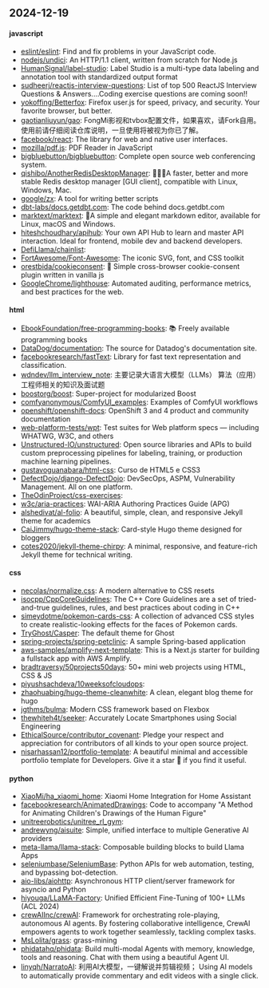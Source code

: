 ## 2024-12-19

#### javascript
* [eslint/eslint](https://github.com/eslint/eslint): Find and fix problems in your JavaScript code.
* [nodejs/undici](https://github.com/nodejs/undici): An HTTP/1.1 client, written from scratch for Node.js
* [HumanSignal/label-studio](https://github.com/HumanSignal/label-studio): Label Studio is a multi-type data labeling and annotation tool with standardized output format
* [sudheerj/reactjs-interview-questions](https://github.com/sudheerj/reactjs-interview-questions): List of top 500 ReactJS Interview Questions & Answers....Coding exercise questions are coming soon!!
* [yokoffing/Betterfox](https://github.com/yokoffing/Betterfox): Firefox user.js for speed, privacy, and security. Your favorite browser, but better.
* [gaotianliuyun/gao](https://github.com/gaotianliuyun/gao): FongMi影视和tvbox配置文件，如果喜欢，请Fork自用。使用前请仔细阅读仓库说明，一旦使用将被视为你已了解。
* [facebook/react](https://github.com/facebook/react): The library for web and native user interfaces.
* [mozilla/pdf.js](https://github.com/mozilla/pdf.js): PDF Reader in JavaScript
* [bigbluebutton/bigbluebutton](https://github.com/bigbluebutton/bigbluebutton): Complete open source web conferencing system.
* [qishibo/AnotherRedisDesktopManager](https://github.com/qishibo/AnotherRedisDesktopManager): 🚀🚀🚀A faster, better and more stable Redis desktop manager [GUI client], compatible with Linux, Windows, Mac.
* [google/zx](https://github.com/google/zx): A tool for writing better scripts
* [dbt-labs/docs.getdbt.com](https://github.com/dbt-labs/docs.getdbt.com): The code behind docs.getdbt.com
* [marktext/marktext](https://github.com/marktext/marktext): 📝A simple and elegant markdown editor, available for Linux, macOS and Windows.
* [hiteshchoudhary/apihub](https://github.com/hiteshchoudhary/apihub): Your own API Hub to learn and master API interaction. Ideal for frontend, mobile dev and backend developers.
* [DefiLlama/chainlist](https://github.com/DefiLlama/chainlist): 
* [FortAwesome/Font-Awesome](https://github.com/FortAwesome/Font-Awesome): The iconic SVG, font, and CSS toolkit
* [orestbida/cookieconsent](https://github.com/orestbida/cookieconsent): 🍪 Simple cross-browser cookie-consent plugin written in vanilla js
* [GoogleChrome/lighthouse](https://github.com/GoogleChrome/lighthouse): Automated auditing, performance metrics, and best practices for the web.

#### html
* [EbookFoundation/free-programming-books](https://github.com/EbookFoundation/free-programming-books): 📚 Freely available programming books
* [DataDog/documentation](https://github.com/DataDog/documentation): The source for Datadog's documentation site.
* [facebookresearch/fastText](https://github.com/facebookresearch/fastText): Library for fast text representation and classification.
* [wdndev/llm_interview_note](https://github.com/wdndev/llm_interview_note): 主要记录大语言大模型（LLMs） 算法（应用）工程师相关的知识及面试题
* [boostorg/boost](https://github.com/boostorg/boost): Super-project for modularized Boost
* [comfyanonymous/ComfyUI_examples](https://github.com/comfyanonymous/ComfyUI_examples): Examples of ComfyUI workflows
* [openshift/openshift-docs](https://github.com/openshift/openshift-docs): OpenShift 3 and 4 product and community documentation
* [web-platform-tests/wpt](https://github.com/web-platform-tests/wpt): Test suites for Web platform specs — including WHATWG, W3C, and others
* [Unstructured-IO/unstructured](https://github.com/Unstructured-IO/unstructured): Open source libraries and APIs to build custom preprocessing pipelines for labeling, training, or production machine learning pipelines.
* [gustavoguanabara/html-css](https://github.com/gustavoguanabara/html-css): Curso de HTML5 e CSS3
* [DefectDojo/django-DefectDojo](https://github.com/DefectDojo/django-DefectDojo): DevSecOps, ASPM, Vulnerability Management. All on one platform.
* [TheOdinProject/css-exercises](https://github.com/TheOdinProject/css-exercises): 
* [w3c/aria-practices](https://github.com/w3c/aria-practices): WAI-ARIA Authoring Practices Guide (APG)
* [alshedivat/al-folio](https://github.com/alshedivat/al-folio): A beautiful, simple, clean, and responsive Jekyll theme for academics
* [CaiJimmy/hugo-theme-stack](https://github.com/CaiJimmy/hugo-theme-stack): Card-style Hugo theme designed for bloggers
* [cotes2020/jekyll-theme-chirpy](https://github.com/cotes2020/jekyll-theme-chirpy): A minimal, responsive, and feature-rich Jekyll theme for technical writing.

#### css
* [necolas/normalize.css](https://github.com/necolas/normalize.css): A modern alternative to CSS resets
* [isocpp/CppCoreGuidelines](https://github.com/isocpp/CppCoreGuidelines): The C++ Core Guidelines are a set of tried-and-true guidelines, rules, and best practices about coding in C++
* [simeydotme/pokemon-cards-css](https://github.com/simeydotme/pokemon-cards-css): A collection of advanced CSS styles to create realistic-looking effects for the faces of Pokemon cards.
* [TryGhost/Casper](https://github.com/TryGhost/Casper): The default theme for Ghost
* [spring-projects/spring-petclinic](https://github.com/spring-projects/spring-petclinic): A sample Spring-based application
* [aws-samples/amplify-next-template](https://github.com/aws-samples/amplify-next-template): This is a Next.js starter for building a fullstack app with AWS Amplify.
* [bradtraversy/50projects50days](https://github.com/bradtraversy/50projects50days): 50+ mini web projects using HTML, CSS & JS
* [piyushsachdeva/10weeksofcloudops](https://github.com/piyushsachdeva/10weeksofcloudops): 
* [zhaohuabing/hugo-theme-cleanwhite](https://github.com/zhaohuabing/hugo-theme-cleanwhite): A clean, elegant blog theme for hugo
* [jgthms/bulma](https://github.com/jgthms/bulma): Modern CSS framework based on Flexbox
* [thewhiteh4t/seeker](https://github.com/thewhiteh4t/seeker): Accurately Locate Smartphones using Social Engineering
* [EthicalSource/contributor_covenant](https://github.com/EthicalSource/contributor_covenant): Pledge your respect and appreciation for contributors of all kinds to your open source project.
* [nisarhassan12/portfolio-template](https://github.com/nisarhassan12/portfolio-template): A beautiful minimal and accessible portfolio template for Developers. Give it a star 🌟 if you find it useful.

#### python
* [XiaoMi/ha_xiaomi_home](https://github.com/XiaoMi/ha_xiaomi_home): Xiaomi Home Integration for Home Assistant
* [facebookresearch/AnimatedDrawings](https://github.com/facebookresearch/AnimatedDrawings): Code to accompany "A Method for Animating Children's Drawings of the Human Figure"
* [unitreerobotics/unitree_rl_gym](https://github.com/unitreerobotics/unitree_rl_gym): 
* [andrewyng/aisuite](https://github.com/andrewyng/aisuite): Simple, unified interface to multiple Generative AI providers
* [meta-llama/llama-stack](https://github.com/meta-llama/llama-stack): Composable building blocks to build Llama Apps
* [seleniumbase/SeleniumBase](https://github.com/seleniumbase/SeleniumBase): Python APIs for web automation, testing, and bypassing bot-detection.
* [aio-libs/aiohttp](https://github.com/aio-libs/aiohttp): Asynchronous HTTP client/server framework for asyncio and Python
* [hiyouga/LLaMA-Factory](https://github.com/hiyouga/LLaMA-Factory): Unified Efficient Fine-Tuning of 100+ LLMs (ACL 2024)
* [crewAIInc/crewAI](https://github.com/crewAIInc/crewAI): Framework for orchestrating role-playing, autonomous AI agents. By fostering collaborative intelligence, CrewAI empowers agents to work together seamlessly, tackling complex tasks.
* [MsLolita/grass](https://github.com/MsLolita/grass): grass-mining
* [phidatahq/phidata](https://github.com/phidatahq/phidata): Build multi-modal Agents with memory, knowledge, tools and reasoning. Chat with them using a beautiful Agent UI.
* [linyqh/NarratoAI](https://github.com/linyqh/NarratoAI): 利用AI大模型，一键解说并剪辑视频； Using AI models to automatically provide commentary and edit videos with a single click.

